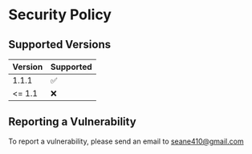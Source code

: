 # Security Policy

## Supported Versions

| Version | Supported          |
| ------- | ------------------ |
| 1.1.1   | :white_check_mark: |
| <= 1.1  | :x:                |

## Reporting a Vulnerability

To report a vulnerability, please send an email to seane410@gmail.com
